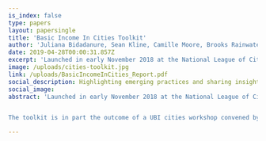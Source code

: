 ```yaml
---
is_index: false
type: papers
layout: papersingle
title: 'Basic Income In Cities Toolkit'
author: 'Juliana Bidadanure, Sean Kline, Camille Moore, Brooks Rainwater, & Catherine Thomas'
date: 2019-04-28T00:00:31.857Z
excerpt: 'Launched in early November 2018 at the National League of Cities annual meeting, the toolkit, Basic Income In Cities: A Guide to City Experiments and Pilot Projects, highlights emerging practices and shares insights on the process of designing UBI experiments in ways that are ethical, rigorous, informative and consequential for local and national policymaking.'
image: /uploads/cities-toolkit.jpg
link: /uploads/BasicIncomeInCities_Report.pdf
social_description: Highlighting emerging practices and sharing insights on the process of designing UBI experiments.
social_image: 
abstract: 'Launched in early November 2018 at the National League of Cities annual meeting, the toolkit, Basic Income In Cities: A Guide to City Experiments and Pilot Projects, highlights emerging practices and shares insights on the process of designing UBI experiments in ways that are ethical, rigorous, informative and consequential for local and national policymaking.


The toolkit is in part the outcome of a UBI cities workshop convened by the Basic Income Lab in partnership with the National League of Cities (NLC) and the Economic Security Project in September 2017. Researchers and key stakeholders from the Stockton Economic Empowerment Demonstration, the Y Combinator’s Basic Income Project, the Universal Income Project and the Jain Family Institute also made valuable contributions.'

---
```

 